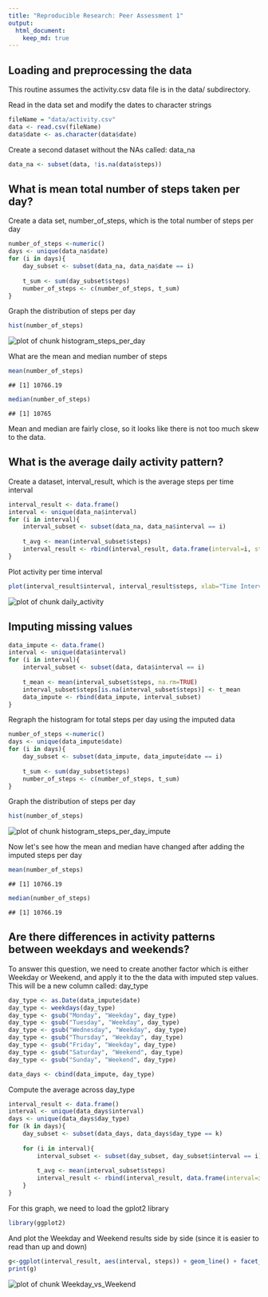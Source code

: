 ```yaml
---
title: "Reproducible Research: Peer Assessment 1"
output: 
  html_document:
    keep_md: true
---
```


## Loading and preprocessing the data

This routine assumes the activity.csv data file is in the data/ subdirectory.

Read in the data set and modify the dates to character strings

```r
fileName = "data/activity.csv"
data <- read.csv(fileName)
data$date <- as.character(data$date)
```

Create a second dataset without the NAs called: data_na

```r
data_na <- subset(data, !is.na(data$steps))
```

## What is mean total number of steps taken per day?

Create a data set, number_of_steps, which is the total number of steps per day

```r
number_of_steps <-numeric()
days <- unique(data_na$date)
for (i in days){
    day_subset <- subset(data_na, data_na$date == i)
    
    t_sum <- sum(day_subset$steps)
    number_of_steps <- c(number_of_steps, t_sum)
}
```
Graph the distribution of steps per day

```r
hist(number_of_steps)
```

![plot of chunk histogram_steps_per_day](figure/histogram_steps_per_day-1.png) 

What are the mean and median number of steps


```r
mean(number_of_steps)
```

```
## [1] 10766.19
```


```r
median(number_of_steps)
```

```
## [1] 10765
```
Mean and median are fairly close, so it looks like there is not too much skew to the data.


## What is the average daily activity pattern?

Create a dataset, interval_result, which is the average steps per time interval


```r
interval_result <- data.frame()
interval <- unique(data_na$interval)
for (i in interval){
    interval_subset <- subset(data_na, data_na$interval == i)
    
    t_avg <- mean(interval_subset$steps)
    interval_result <- rbind(interval_result, data.frame(interval=i, steps=t_avg))
}
```
Plot activity per time interval


```r
plot(interval_result$interval, interval_result$steps, xlab="Time Interval", ylab="Avg Steps", main="Average Steps At Time Of Day", type="l")
```

![plot of chunk daily_activity](figure/daily_activity-1.png) 

## Imputing missing values


```r
data_impute <- data.frame()
interval <- unique(data$interval)
for (i in interval){
    interval_subset <- subset(data, data$interval == i)
    
    t_mean <- mean(interval_subset$steps, na.rm=TRUE)
    interval_subset$steps[is.na(interval_subset$steps)] <- t_mean
    data_impute <- rbind(data_impute, interval_subset)
}
```
Regraph the histogram for total steps per day using the imputed data


```r
number_of_steps <-numeric()
days <- unique(data_impute$date)
for (i in days){
    day_subset <- subset(data_impute, data_impute$date == i)
    
    t_sum <- sum(day_subset$steps)
    number_of_steps <- c(number_of_steps, t_sum)
}
```
Graph the distribution of steps per day

```r
hist(number_of_steps)
```

![plot of chunk histogram_steps_per_day_impute](figure/histogram_steps_per_day_impute-1.png) 

Now let's see how the mean and median have changed after adding the imputed steps per day


```r
mean(number_of_steps)
```

```
## [1] 10766.19
```

```r
median(number_of_steps)
```

```
## [1] 10766.19
```
## Are there differences in activity patterns between weekdays and weekends?

To answer this question, we need to create another factor which is either Weekday or Weekend, and apply it to the the data with imputed step values.  This will be a new column called: day_type


```r
day_type <- as.Date(data_impute$date)
day_type <- weekdays(day_type)
day_type <- gsub("Monday", "Weekday", day_type)
day_type <- gsub("Tuesday", "Weekday", day_type)
day_type <- gsub("Wednesday", "Weekday", day_type)
day_type <- gsub("Thursday", "Weekday", day_type)
day_type <- gsub("Friday", "Weekday", day_type)
day_type <- gsub("Saturday", "Weekend", day_type)
day_type <- gsub("Sunday", "Weekend", day_type)

data_days <- cbind(data_impute, day_type)
```
Compute the average across day_type


```r
interval_result <- data.frame()
interval <- unique(data_days$interval)
days <- unique(data_days$day_type)
for (k in days){
    day_subset <- subset(data_days, data_days$day_type == k)
    
    for (i in interval){
        interval_subset <- subset(day_subset, day_subset$interval == i)
    
        t_avg <- mean(interval_subset$steps)
        interval_result <- rbind(interval_result, data.frame(interval=i, day=k, steps=t_avg))
    }
}
```

For this graph, we need to load the gplot2 library

```r
library(ggplot2)
```

And plot the Weekday and Weekend results side by side (since it is easier to read than up and down)


```r
g<-ggplot(interval_result, aes(interval, steps)) + geom_line() + facet_grid(.~day) + labs(title="Weekday vs Weekend Activity")
print(g)
```

![plot of chunk Weekday_vs_Weekend](figure/Weekday_vs_Weekend-1.png) 

